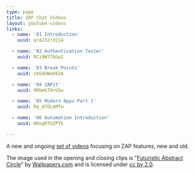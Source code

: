 ```yaml
---
type: page
title: ZAP Chat Videos
layout: youtube-videos
links:
  - name: '01 Introduction'
    uuid: qrAJ32rdi14

  - name: '02 Authentication Tester'
    uuid: RCi9W77bGpI

  - name: '03 Break Points'
    uuid: cKG4UWa082A

  - name: '04 ZAPit'
    uuid: 9RbmkT9rG5w

  - name: '05 Modern Apps Part 1'
    uuid: Rq_d7OLmMfw

  - name: '06 Automation Introduction'
    uuid: W8ogRTUZPTk

---
```

A new and ongoing [set of videos](https://www.youtube.com/playlist?list=PLEBitBW-HlsvFEfyWdpLe6IlQoitjaPCX) focusing on ZAP features, new and old.

The image used in the opening and closing clips is "[Futuristic Abstract Circle](https://wallpapers.com/wallpapers/futuristic-abstract-circle-technology-r2jpndc499avsbtv.html)" by [Wallpapers.com](https://wallpapers.com) and is licensed under [cc by 2.0](https://creativecommons.org/licenses/by/2.0/).